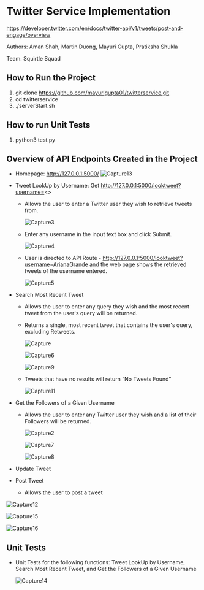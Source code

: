 # Twitter Service Implementation

https://developer.twitter.com/en/docs/twitter-api/v1/tweets/post-and-engage/overview

Authors: Aman Shah, Martin Duong, Mayuri Gupta, Pratiksha Shukla

Team: Squirtle Squad

## How to Run the Project

1. git clone https://github.com/mayurigupta01/twitterservice.git
2. cd twitterservice
3. ./serverStart.sh

## How to run Unit Tests

1. python3 test.py

## Overview of API Endpoints Created in the Project

- Homepage: http://127.0.0.1:5000/
  ![Capture13](https://user-images.githubusercontent.com/2999334/134846671-9120d5ff-2c7c-40f5-ba80-e3f2338d57ac.PNG)

- Tweet LookUp by Username: Get http://127.0.0.1:5000/looktweet?username=<>
  - Allows the user to enter a Twitter user they wish to retrieve tweets from.
  
    ![Capture3](https://user-images.githubusercontent.com/2999334/134836637-c171141a-0347-4c88-8f1f-cd1f02f66d7d.PNG)
    
  - Enter any username in the input text box and click Submit.
  
    ![Capture4](https://user-images.githubusercontent.com/2999334/134836731-4c7aaa90-63bf-4e1e-bc12-f8d59d84d256.PNG)
    
  - User is directed to API Route - http://127.0.0.1:5000/looktweet?username=ArianaGrande and the web page shows the retrieved tweets of the username entered.
  
    ![Capture5](https://user-images.githubusercontent.com/2999334/134836808-33185305-8956-40fb-a081-3fc90f434f9e.PNG)

- Search Most Recent Tweet
  - Allows the user to enter any query they wish and the most recent tweet from the user's query will be returned.
  - Returns a single, most recent tweet that contains the user's query, excluding Retweets.
  
    ![Capture](https://user-images.githubusercontent.com/2999334/134836424-17abf3a4-256a-4c39-8a18-8793a9598235.PNG)
    
    ![Capture6](https://user-images.githubusercontent.com/2999334/134837215-16e4b336-b963-4d8b-a0a5-928fe6b1cc5f.PNG)
    
    ![Capture9](https://user-images.githubusercontent.com/2999334/134838053-1b3d37be-0cb0-456f-8c8e-2572925ba631.PNG)
    
  - Tweets that have no results will return “No Tweets Found”
  
    ![Capture11](https://user-images.githubusercontent.com/2999334/134847007-e76f88a6-ef20-4335-9270-00302f18f737.PNG)


- Get the Followers of a Given Username
  - Allows the user to enter any Twitter user they wish and a list of their Followers will be returned.
  
    ![Capture2](https://user-images.githubusercontent.com/2999334/134836572-b53ad124-8e31-4ef4-bf21-1efc93363729.PNG)
    
    ![Capture7](https://user-images.githubusercontent.com/2999334/134837365-b31be878-b394-4788-be04-475b96c82749.PNG)
    
    ![Capture8](https://user-images.githubusercontent.com/2999334/134838033-5d206fe6-96a4-4f72-acd0-407afcf5fe2c.PNG)

- Update Tweet 

- Post Tweet
  - Allows the user to post a tweet
  
![Capture12](https://user-images.githubusercontent.com/2999334/134846899-08892dda-2ec3-46c7-8f39-8ad806c85b89.PNG)

![Capture15](https://user-images.githubusercontent.com/2999334/134846906-8b4d813c-e2e5-4138-af71-d797c2316679.PNG)

![Capture16](https://user-images.githubusercontent.com/2999334/134846913-3b2dc0a5-f044-4bc4-8c37-0eb08a3b8ec1.PNG)

## Unit Tests
- Unit Tests for the following functions: Tweet LookUp by Username, Search Most Recent Tweet, and Get the Followers of a Given Username

  ![Capture14](https://user-images.githubusercontent.com/2999334/134846783-21e7d565-d5d2-44cb-ad84-09bc736ef1c9.PNG)
